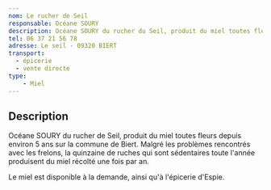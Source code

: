 ```yaml
---
nom: Le rucher de Seil
responsable: Océane SOURY
description: Océane SOURY du rucher du Seil, produit du miel toutes fleurs depuis environ 5 ans sur la commune de Biert.
tel: 06 37 21 56 78
adresse: Le seil - 09320 BIERT
transport:
  - épicerie
  - vente directe
type:
    - Miel
---
```


## Description


Océane SOURY du rucher de Seil, produit du miel toutes fleurs depuis environ 5 ans sur la commune de Biert. 
Malgré les problèmes rencontrés avec les frelons, la quinzaine de ruches qui sont sédentaires toute l'année produisent du miel récolté une fois par an.

Le miel est disponible à la demande, ainsi qu'à l'épicerie d'Espie.

